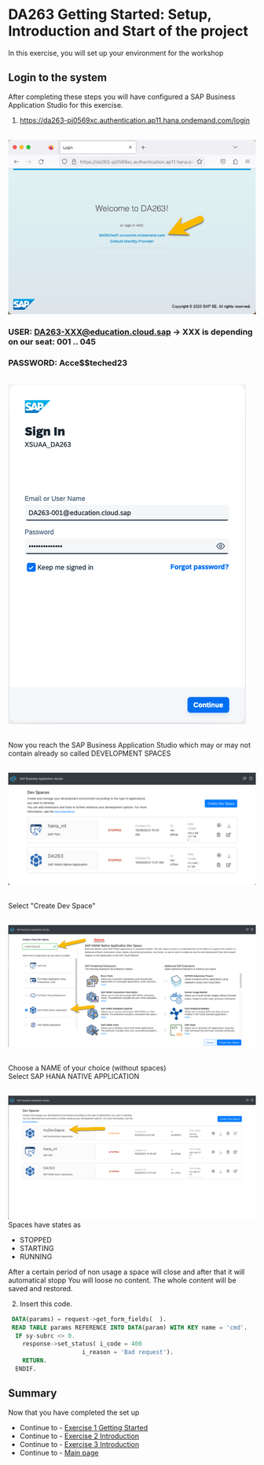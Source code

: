 # DA263 Getting Started: Setup, Introduction and Start of the project
In this exercise, you will set up your environment for the workshop

## Login to the system

After completing these steps you will have configured a SAP Business Application Studio for this exercise.

1.	https://da263-pj0569xc.authentication.ap11.hana.ondemand.com/login

<br>![](/Exercises_Content/9_0_HC_Intro/IMAGES_DA263/LoginScreen.png)

### USER:       DA263-XXX@education.cloud.sap    -> XXX is depending on our seat: 001 .. 045
### PASSWORD:   Acce$$teched23

<BR> ![](/Exercises_Content/9_0_HC_Intro/IMAGES_DA263/Credentials.png)

<BR> Now you reach the SAP Business Application Studio which may or may not contain already so called DEVELOPMENT SPACES

<BR> ![](/Exercises_Content/9_0_HC_Intro/IMAGES_DA263/DEV_SPACE_NEW.png)

<BR> Select "Create Dev Space"

<BR> ![](/Exercises_Content/9_0_HC_Intro/IMAGES_DA263/MyDevSpace.png)

<BR> Choose a NAME of your choice (without spaces)
<BR> Select SAP HANA NATIVE APPLICATION

<BR> ![](/Exercises_Content/9_0_HC_Intro/IMAGES_DA263/MyDevSpaceStart.png)
<BR> Spaces have states as

 - STOPPED
 - STARTING
 - RUNNING

 After a certain period of non usage a space will close and after that it will automatical stopp
You will loose no content. The whole content will be saved and restored.


2.	Insert this code.
``` sql
 DATA(params) = request->get_form_fields(  ).
 READ TABLE params REFERENCE INTO DATA(param) WITH KEY name = 'cmd'.
  IF sy-subrc <> 0.
    response->set_status( i_code = 400
                     i_reason = 'Bad request').
    RETURN.
  ENDIF.
```

## Summary

Now that you have completed the set up

 - Continue to - [Exercise 1 Getting Started](/Exercises_Content/9_0_HC_Intro/1_DBX_Getting_Started.md)
 - Continue to - [Exercise 2 Introduction](/Exercises_Content/9_0_HC_Intro/2_DBX_Introduction.md)
 - Continue to - [Exercise 3 Introduction](/Exercises_Content/9_0_HC_Intro/3_Start_our_project.md)
 - Continue to - [Main page](../../README.md)
